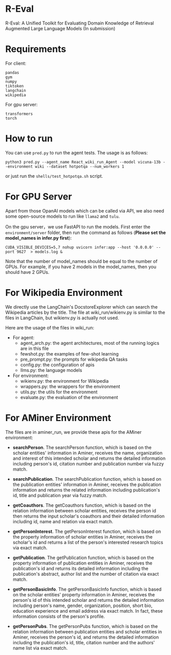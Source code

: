 # R-Eval
R-Eval: A Unified Toolkit for Evaluating Domain Knowledge of Retrieval Augmented Large Language Models
(In submission)

# Requirements

For client:
```
pandas
gym
numpy
tiktoken
langchain
wikipedia
```

For gpu server:
```
transformers
torch
```

# How to run
You can use `pred.py` to run the agent tests. The usage is as follows:

```
python3 pred.py --agent_name React_wiki_run_Agent --model vicuna-13b --environment wiki --dataset hotpotqa --num_workers 1
```

or just run the `shells/test_hotpotqa.sh` script.

# For GPU Server
Apart from those OpanAI models which can be called via API, we also need some open-source models to run like `llama2` and `tulu`. 

On the gpu server，we use FastAPI to run the models. First enter the `environment/server` folder, then run the command as follows (**Please set the model_names in infer.py first**):

```
CUDA_VISIBLE_DEVICES=5,7 nohup uvicorn infer:app --host '0.0.0.0' --port 9627  > models.log &
```

Note that the number of model_names should be equal to the number of GPUs. For example, if you have 2 models in the model_names, then you should have 2 GPUs.

# For Wikipedia Environment
We directly use the LangChain's DocstoreExplorer which can search the Wikipedia articles by the title.
The file at wiki_run/wikienv.py is similar to the files in LangChain, but wikienv.py is actually not used.

Here are the usage of the files in wiki_run:
- For agent:
    - agent_arch.py: the agent architectures, most of the running logics are in this file
    - fewshot.py: the examples of few-shot learning
    - pre_prompt.py: the prompts for wikipedia QA tasks
    - config.py: the configuration of apis
    - llms.py: the language models
- For environment:
    - wikienv.py: the environment for Wikipedia
    - wrappers.py: the wrappers for the environment
    - utils.py: the utils for the environment
    - evaluate.py: the evaluation of the environment

# For AMiner Environment

The files are in aminer_run, we provide these apis for the AMiner environment:

- **searchPerson**. The searchPerson function, which is based on the scholar entities' information in Aminer, receives the name, organization and interest of this intended scholar and returns the detailed information including person's id, citation number and publication number  via fuzzy match.


- **searchPublication**. The searchPublication function, which is based on the publication entities' information in Aminer, receives the publication information and returns the related information including publication's id, title and publication year via fuzzy match.


- **getCoauthors**. The getCoauthors function, which is based on the relation information between scholar entities, receives the person id then returns the input scholar's coauthors and their detailed information including id, name and relation via exact match.

- **getPersonInterest**. The getPersonInterest function, which is based on the property information of scholar entities in Aminer, receives the scholar's id and returns a list of the person's interested research topics via exact match.

- **getPublication**. The getPublication function, which is based on the property information of publication entities in Aminer, receives the publication's id and returns its detailed information including the publication's abstract, author list and the number of citation via exact match.

- **getPersonBasicInfo**. The getPersonBasicInfo function, which is based on the scholar entities' property information in Aminer, receives the person's id of this intended scholar and returns the detailed information including person's name, gender, organization, position, short bio, education experience and email address via exact match. In fact, these information consists of the person's profile.

- **getPersonPubs**. The getPersonPubs function, which is based on the relation information between publication entities and  scholar entities in Aminer, receives the person's id, and returns the detailed information including the publication's id, title, citation number and the authors' name list via exact match.
